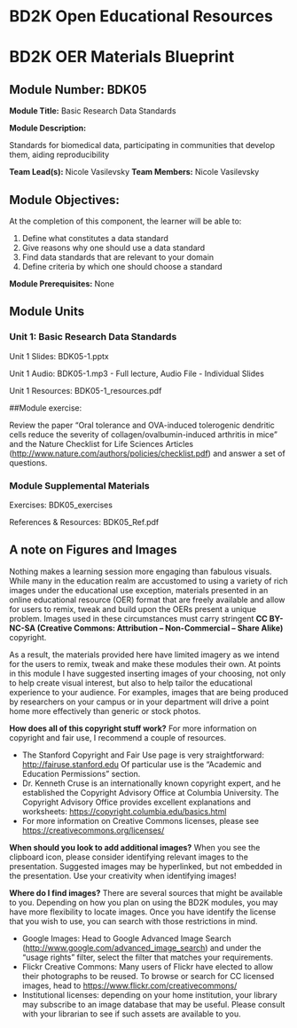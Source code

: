 # BD2K Open Educational Resources


# BD2K OER Materials Blueprint



## Module Number: BDK05

**Module Title:** Basic Research Data Standards

**Module Description:**

Standards for biomedical data, participating in communities that develop them, aiding reproducibility

**Team Lead(s):** Nicole Vasilevsky
**Team Members:** Nicole Vasilevsky

## Module Objectives:

At the completion of this component, the learner will be able to:

1. Define what constitutes a data standard
2. Give reasons why one should use a data standard
3. Find data standards that are relevant to your domain
4. Define criteria by which one should choose a standard

**Module Prerequisites:** None

## Module Units
### Unit 1: Basic Research Data Standards

Unit 1 Slides: BDK05-1.pptx

Unit 1 Audio: BDK05-1.mp3 - Full lecture, Audio File - Individual Slides

Unit 1 Resources: BDK05-1_resources.pdf

##Module exercise:

Review the paper “Oral tolerance and OVA-induced tolerogenic dendritic cells reduce the severity of collagen/ovalbumin-induced arthritis in mice” and the Nature Checklist for Life Sciences Articles (http://www.nature.com/authors/policies/checklist.pdf) and answer a set of questions.

### Module Supplemental Materials

Exercises: BDK05\_exercises

References & Resources: BDK05\_Ref.pdf

## A note on Figures and Images

Nothing makes a learning session more engaging than fabulous visuals.  While many in the education realm are accustomed to using a variety of rich images under the educational use exception, materials presented in an online educational resource (OER) format that are freely available and allow for users to remix, tweak and build upon the OERs present a unique problem.  Images used in these circumstances must carry stringent **CC BY-NC-SA (Creative Commons: Attribution – Non-Commercial – Share Alike)** copyright.

As a result, the materials provided here have limited imagery as we intend for the users to remix, tweak and make these modules their own.  At points in this module I have suggested inserting images of your choosing, not only to help create visual interest, but also to help tailor the educational experience to your audience.  For examples, images that are being produced by researchers on your campus or in your department will drive a point home more effectively than generic or stock photos.

**How does all of this copyright stuff work?**  For more information on copyright and fair use, I recommend a couple of resources.

- The Stanford Copyright and Fair Use page is very straightforward: http://fairuse.stanford.edu  Of particular use is the “Academic and Education Permissions” section.  
- Dr. Kenneth Cruse is an internationally known copyright expert, and he established the Copyright Advisory Office at Columbia University.  The Copyright Advisory Office provides excellent explanations and worksheets: https://copyright.columbia.edu/basics.html 
- For more information on Creative Commons licenses, please see https://creativecommons.org/licenses/

**When should you look to add additional images?**  When you see the clipboard icon, please consider identifying relevant images to the presentation.  Suggested images may be hyperlinked, but not embedded in the presentation.  Use your creativity when identifying images!  

**Where do I find images?** There are several sources that might be available to you.  Depending on how you plan on using the BD2K modules, you may have more flexibility to locate images.  Once you have identify the license that you wish to use, you can search with those restrictions in mind.

- Google Images:  Head to Google Advanced Image Search (http://www.google.com/advanced_image_search) and under the “usage rights” filter, select the filter that matches your requirements.
- Flickr Creative Commons:  Many users of Flickr have elected to allow their photographs to be reused.  To browse or search for CC licensed images, head to https://www.flickr.com/creativecommons/  
- Institutional licenses: depending on your home institution, your library may subscribe to an image database that may be useful.  Please consult with your librarian to see if such assets are available to you.
